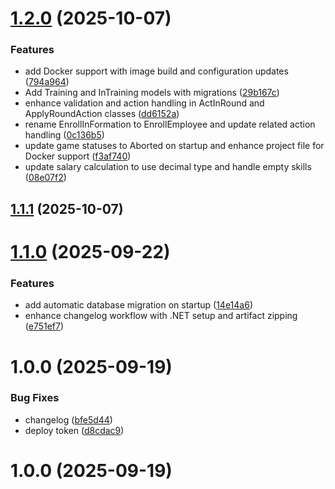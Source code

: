 # [1.2.0](https://github.com/Diiage2028/DI1-P1-Gr2/compare/v1.1.1...v1.2.0) (2025-10-07)


### Features

* add Docker support with image build and configuration updates ([794a964](https://github.com/Diiage2028/DI1-P1-Gr2/commit/794a9649ead584cb7f1b2eb8603fae74371e7851))
* Add Training and InTraining models with migrations ([29b167c](https://github.com/Diiage2028/DI1-P1-Gr2/commit/29b167cd0dc6046d3c0341db6c8d184701ef55d4))
* enhance validation and action handling in ActInRound and ApplyRoundAction classes ([dd6152a](https://github.com/Diiage2028/DI1-P1-Gr2/commit/dd6152ac38e793d8a77be2673e16d12a78500037))
* rename EnrollInFormation to EnrollEmployee and update related action handling ([0c136b5](https://github.com/Diiage2028/DI1-P1-Gr2/commit/0c136b53dd4323cf9aa2b6509139454b60337f9d))
* update game statuses to Aborted on startup and enhance project file for Docker support ([f3af740](https://github.com/Diiage2028/DI1-P1-Gr2/commit/f3af74036ddeca10df396290297d412aa17672d2))
* update salary calculation to use decimal type and handle empty skills ([08e07f2](https://github.com/Diiage2028/DI1-P1-Gr2/commit/08e07f28c7aa162edbac38cafc35202a5e0e90fc))

## [1.1.1](https://github.com/Diiage2028/DI1-P1-Gr2/compare/v1.1.0...v1.1.1) (2025-10-07)

# [1.1.0](https://github.com/Diiage2028/DI1-P1-Gr2/compare/v1.0.0...v1.1.0) (2025-09-22)


### Features

* add automatic database migration on startup ([14e14a6](https://github.com/Diiage2028/DI1-P1-Gr2/commit/14e14a63f53ffbba7c11d071d00c19ecdd7bf060))
* enhance changelog workflow with .NET setup and artifact zipping ([e751ef7](https://github.com/Diiage2028/DI1-P1-Gr2/commit/e751ef7d8eb95fd587cc65fa0a81bb8507176788))

# 1.0.0 (2025-09-19)


### Bug Fixes

* changelog ([bfe5d44](https://github.com/Diiage2028/DI1-P1-Gr2/commit/bfe5d44c1552f6d02bb5fcc941e1e25added8729))
* deploy token ([d8cdac9](https://github.com/Diiage2028/DI1-P1-Gr2/commit/d8cdac9a682c64c8b4db6f5dbf2c509ba2943503))

# 1.0.0 (2025-09-19)
